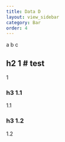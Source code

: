 ```yaml
---
title: Data D
layout: view_sidebar
category: Bar
order: 4
---
```


<test></test>a b c

## h2 1 # test
1

### h3 1.1
1.1

### h3 1.2
1.2
